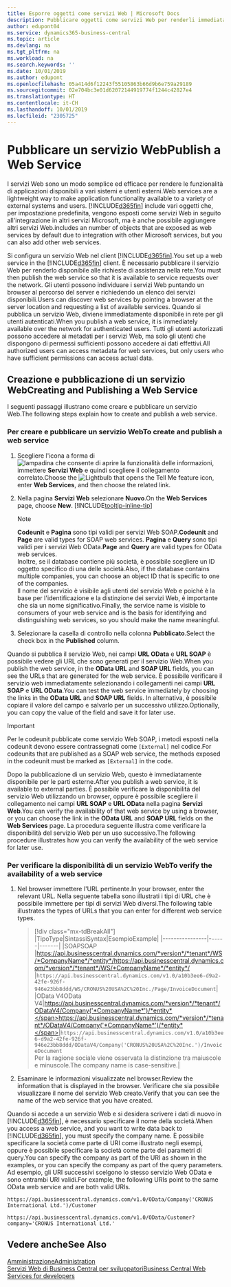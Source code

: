```yaml
---
title: Esporre oggetti come servizi Web | Microsoft Docs
description: Pubblicare oggetti come servizi Web per renderli immediatamente disponibili per la propria soluzione di Business Central.
author: edupont04
ms.service: dynamics365-business-central
ms.topic: article
ms.devlang: na
ms.tgt_pltfrm: na
ms.workload: na
ms.search.keywords: ''
ms.date: 10/01/2019
ms.author: edupont
ms.openlocfilehash: 05a414d6f12243f55105863b66d9b6e759a29189
ms.sourcegitcommit: 02e704bc3e01d62072144919774f1244c42827e4
ms.translationtype: HT
ms.contentlocale: it-CH
ms.lasthandoff: 10/01/2019
ms.locfileid: "2305725"
---
```

# <a name="publish-a-web-service"></a><span data-ttu-id="4f943-103">Pubblicare un servizio Web</span><span class="sxs-lookup"><span data-stu-id="4f943-103">Publish a Web Service</span></span>

<span data-ttu-id="4f943-104">I servizi Web sono un modo semplice ed efficace per rendere le funzionalità di applicazioni disponibili a vari sistemi e utenti esterni.</span><span class="sxs-lookup"><span data-stu-id="4f943-104">Web services are a lightweight way to make application functionality available to a variety of external systems and users.</span></span> [!INCLUDE[d365fin](includes/d365fin_md.md)] <span data-ttu-id="4f943-105">include vari oggetti che, per impostazione predefinita, vengono esposti come servizi Web in seguito all'integrazione in altri servizi Microsoft, ma è anche possibile aggiungere altri servizi Web.</span><span class="sxs-lookup"><span data-stu-id="4f943-105">includes an number of objects that are exposed as web services by default due to integration with other Microsoft services, but you can also add other web services.</span></span>  

<span data-ttu-id="4f943-106">Si configura un servizio Web nel client [!INCLUDE[d365fin](includes/d365fin_md.md)].</span><span class="sxs-lookup"><span data-stu-id="4f943-106">You set up a web service in the [!INCLUDE[d365fin](includes/d365fin_md.md)] client.</span></span> <span data-ttu-id="4f943-107">È necessario pubblicare il servizio Web per renderlo disponibile alle richieste di assistenza nella rete.</span><span class="sxs-lookup"><span data-stu-id="4f943-107">You must then publish the web service so that it is available to service requests over the network.</span></span> <span data-ttu-id="4f943-108">Gli utenti possono individuare i servizi Web puntando un browser al percorso del server e richiedendo un elenco dei servizi disponibili.</span><span class="sxs-lookup"><span data-stu-id="4f943-108">Users can discover web services by pointing a browser at the server location and requesting a list of available services.</span></span> <span data-ttu-id="4f943-109">Quando si pubblica un servizio Web, diviene immediatamente disponibile in rete per gli utenti autenticati.</span><span class="sxs-lookup"><span data-stu-id="4f943-109">When you publish a web service, it is immediately available over the network for authenticated users.</span></span> <span data-ttu-id="4f943-110">Tutti gli utenti autorizzati possono accedere ai metadati per i servizi Web, ma solo gli utenti che dispongono di permessi sufficienti possono accedere ai dati effettivi.</span><span class="sxs-lookup"><span data-stu-id="4f943-110">All authorized users can access metadata for web services, but only users who have sufficient permissions can access actual data.</span></span>

## <a name="creating-and-publishing-a-web-service"></a><span data-ttu-id="4f943-111">Creazione e pubblicazione di un servizio Web</span><span class="sxs-lookup"><span data-stu-id="4f943-111">Creating and Publishing a Web Service</span></span>  
<span data-ttu-id="4f943-112">I seguenti passaggi illustrano come creare e pubblicare un servizio Web.</span><span class="sxs-lookup"><span data-stu-id="4f943-112">The following steps explain how to create and publish a web service.</span></span>  

### <a name="to-create-and-publish-a-web-service"></a><span data-ttu-id="4f943-113">Per creare e pubblicare un servizio Web</span><span class="sxs-lookup"><span data-stu-id="4f943-113">To create and publish a web service</span></span>  

1. <span data-ttu-id="4f943-114">Scegliere l'icona a forma di ![lampadina che consente di aprire la funzionalità delle informazioni](media/ui-search/search_small.png "Informazioni sull'operazione che si desidera eseguire"), immettere **Servizi Web** e quindi scegliere il collegamento correlato.</span><span class="sxs-lookup"><span data-stu-id="4f943-114">Choose the ![Lightbulb that opens the Tell Me feature](media/ui-search/search_small.png "Tell me what you want to do") icon, enter **Web Services**, and then choose the related link.</span></span>  
2. <span data-ttu-id="4f943-115">Nella pagina **Servizi Web** selezionare **Nuovo**.</span><span class="sxs-lookup"><span data-stu-id="4f943-115">On the **Web Services** page, choose **New**.</span></span> [!INCLUDE[tooltip-inline-tip](includes/tooltip-inline-tip_md.md)]  

    > [!NOTE]  
    > <span data-ttu-id="4f943-116">**Codeunit** e **Pagina** sono tipi validi per servizi Web SOAP.</span><span class="sxs-lookup"><span data-stu-id="4f943-116">**Codeunit** and **Page** are valid types for SOAP web services.</span></span> <span data-ttu-id="4f943-117">**Pagina** e **Query** sono tipi validi per i servizi Web OData.</span><span class="sxs-lookup"><span data-stu-id="4f943-117">**Page** and **Query** are valid types for OData web services.</span></span>  
    > <span data-ttu-id="4f943-118">Inoltre, se il database contiene più società, è possibile scegliere un ID oggetto specifico di una delle società.</span><span class="sxs-lookup"><span data-stu-id="4f943-118">Also, if the database contains multiple companies, you can choose an object ID that is specific to one of the companies.</span></span>  
    > <span data-ttu-id="4f943-119">Il nome del servizio è visibile agli utenti del servizio Web e poiché è la base per l'identificazione e la distinzione dei servizi Web, è importante che sia un nome significativo.</span><span class="sxs-lookup"><span data-stu-id="4f943-119">Finally, the service name is visible to consumers of your web service and is the basis for identifying and distinguishing web services, so you should make the name meaningful.</span></span>

3. <span data-ttu-id="4f943-120">Selezionare la casella di controllo nella colonna **Pubblicato**.</span><span class="sxs-lookup"><span data-stu-id="4f943-120">Select the check box in the **Published** column.</span></span>  

<span data-ttu-id="4f943-121">Quando si pubblica il servizio Web, nei campi **URL OData** e **URL SOAP** è possibile vedere gli URL che sono generati per il servizio Web.</span><span class="sxs-lookup"><span data-stu-id="4f943-121">When you publish the web service, in the **OData URL** and **SOAP URL** fields, you can see the URLs that are generated for the web service.</span></span> <span data-ttu-id="4f943-122">È possibile verificare il servizio web immediatamente selezionando i collegamenti nei campi **URL SOAP** e **URL OData**.</span><span class="sxs-lookup"><span data-stu-id="4f943-122">You can test the web service immediately by choosing the links in the **OData URL** and **SOAP URL** fields.</span></span> <span data-ttu-id="4f943-123">In alternativa, è possibile copiare il valore del campo e salvarlo per un successivo utilizzo.</span><span class="sxs-lookup"><span data-stu-id="4f943-123">Optionally, you can copy the value of the field and save it for later use.</span></span>  

> [!IMPORTANT]
> <span data-ttu-id="4f943-124">Per le codeunit pubblicate come servizio Web SOAP, i metodi esposti nella codeunit devono essere contrassegnati come `[External]` nel codice.</span><span class="sxs-lookup"><span data-stu-id="4f943-124">For codeunits that are published as a SOAP web service, the methods exposed in the codeunit must be marked as `[External]` in the code.</span></span>

<span data-ttu-id="4f943-125">Dopo la pubblicazione di un servizio Web, questo è immediatamente disponibile per le parti esterne.</span><span class="sxs-lookup"><span data-stu-id="4f943-125">After you publish a web service, it is available to external parties.</span></span> <span data-ttu-id="4f943-126">È possibile verificare la disponibilità del servizio Web utilizzando un browser, oppure è possibile scegliere il collegamento nei campi **URL SOAP** e **URL OData** nella pagina **Servizi Web**.</span><span class="sxs-lookup"><span data-stu-id="4f943-126">You can verify the availability of that web service by using a browser, or you can choose the link in the **OData URL** and **SOAP URL** fields on the **Web Services** page.</span></span> <span data-ttu-id="4f943-127">La procedura seguente illustra come verificare la disponibilità del servizio Web per un uso successivo.</span><span class="sxs-lookup"><span data-stu-id="4f943-127">The following procedure illustrates how you can verify the availability of the web service for later use.</span></span>  

### <a name="to-verify-the-availability-of-a-web-service"></a><span data-ttu-id="4f943-128">Per verificare la disponibilità di un servizio Web</span><span class="sxs-lookup"><span data-stu-id="4f943-128">To verify the availability of a web service</span></span>  

1. <span data-ttu-id="4f943-129">Nel browser immettere l'URL pertinente.</span><span class="sxs-lookup"><span data-stu-id="4f943-129">In your browser, enter the relevant URL.</span></span> <span data-ttu-id="4f943-130">Nella seguente tabella sono illustrati i tipi di URL che è possibile immettere per tipi di servizi Web diversi.</span><span class="sxs-lookup"><span data-stu-id="4f943-130">The following table illustrates the types of URLs that you can enter for different web service types.</span></span>  

    > [!div class="mx-tdBreakAll"]
    > |<span data-ttu-id="4f943-131">Tipo</span><span class="sxs-lookup"><span data-stu-id="4f943-131">Type</span></span>|<span data-ttu-id="4f943-132">Sintassi</span><span class="sxs-lookup"><span data-stu-id="4f943-132">Syntax</span></span>|<span data-ttu-id="4f943-133">Esempio</span><span class="sxs-lookup"><span data-stu-id="4f943-133">Example</span></span>|
    > |----------------|------|-------|
    > |<span data-ttu-id="4f943-134">SOAP</span><span class="sxs-lookup"><span data-stu-id="4f943-134">SOAP</span></span> |<span data-ttu-id="4f943-135">https://api.businesscentral.dynamics.com/*version*/*tenant*/WS/*CompanyName*/*entity*/</span><span class="sxs-lookup"><span data-stu-id="4f943-135">https://api.businesscentral.dynamics.com/*version*/*tenant*/WS/*CompanyName*/*entity*/</span></span> |`https://api.businesscentral.dynamics.com/v1.0/a10b3ee6-d9a2-42fe-926f-946e23bb8ddd/WS/CRONUS%20USA%2C%20Inc./Page/InvoiceDocument`|
    > |<span data-ttu-id="4f943-136">OData V4</span><span class="sxs-lookup"><span data-stu-id="4f943-136">OData V4</span></span>|<span data-ttu-id="4f943-137">https://api.businesscentral.dynamics.com/*version*/*tenant*/ODataV4/Company('*CompanyName*')/*entity*</span><span class="sxs-lookup"><span data-stu-id="4f943-137">https://api.businesscentral.dynamics.com/*version*/*tenant*/ODataV4/Company('*CompanyName*')/*entity*</span></span>|`https://api.businesscentral.dynamics.com/v1.0/a10b3ee6-d9a2-42fe-926f-946e23bb8ddd/ODataV4/Company('CRONUS%20USA%2C%20Inc.')/InvoiceDocument`<br/>    <span data-ttu-id="4f943-138">Per la ragione sociale viene osservata la distinzione tra maiuscole e minuscole.</span><span class="sxs-lookup"><span data-stu-id="4f943-138">The company name is case-sensitive.</span></span>|

2. <span data-ttu-id="4f943-139">Esaminare le informazioni visualizzate nel browser.</span><span class="sxs-lookup"><span data-stu-id="4f943-139">Review the information that is displayed in the browser.</span></span> <span data-ttu-id="4f943-140">Verificare che sia possibile visualizzare il nome del servizio Web creato.</span><span class="sxs-lookup"><span data-stu-id="4f943-140">Verify that you can see the name of the web service that you have created.</span></span>  

<span data-ttu-id="4f943-141">Quando si accede a un servizio Web e si desidera scrivere i dati di nuovo in [!INCLUDE[d365fin](includes/d365fin_md.md)], è necessario specificare il nome della società.</span><span class="sxs-lookup"><span data-stu-id="4f943-141">When you access a web service, and you want to write data back to [!INCLUDE[d365fin](includes/d365fin_md.md)], you must specify the company name.</span></span> <span data-ttu-id="4f943-142">È possibile specificare la società come parte di URI come illustrato negli esempi, oppure è possibile specificare la società come parte dei parametri di query.</span><span class="sxs-lookup"><span data-stu-id="4f943-142">You can specify the company as part of the URI as shown in the examples, or you can specify the company as part of the query parameters.</span></span> <span data-ttu-id="4f943-143">Ad esempio, gli URI successivi scelgono lo stesso servizio Web OData e sono entrambi URI validi.</span><span class="sxs-lookup"><span data-stu-id="4f943-143">For example, the following URIs point to the same OData web service and are both valid URIs.</span></span>  

```
https://api.businesscentral.dynamics.com/v1.0/OData/Company('CRONUS International Ltd.')/Customer  
```

```
https://api.businesscentral.dynamics.com/v1.0/OData/Customer?company='CRONUS International Ltd.'  
```

## <a name="see-also"></a><span data-ttu-id="4f943-144">Vedere anche</span><span class="sxs-lookup"><span data-stu-id="4f943-144">See Also</span></span>

[<span data-ttu-id="4f943-145">Amministrazione</span><span class="sxs-lookup"><span data-stu-id="4f943-145">Administration</span></span>](admin-setup-and-administration.md)  
[<span data-ttu-id="4f943-146">Servizi Web di Business Central per sviluppatori</span><span class="sxs-lookup"><span data-stu-id="4f943-146">Business Central Web Services for developers</span></span>](/dynamics365/business-central/dev-itpro/webservices/web-services)  
